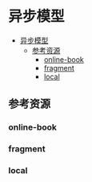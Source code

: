 # 异步模型

<!--ts-->
* [异步模型](#异步模型)
   * [参考资源](#参考资源)
      * [online-book](#online-book)
      * [fragment](#fragment)
      * [local](#local)

<!-- Created by https://github.com/ekalinin/github-markdown-toc -->
<!-- Added by: runner, at: Tue Jul 26 13:09:45 UTC 2022 -->

<!--te-->

## 参考资源

### online-book

### fragment

### local
